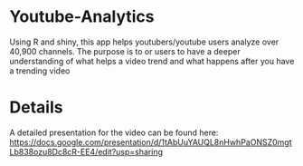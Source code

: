 # Youtube-Analytics
Using R and shiny, this app helps youtubers/youtube users analyze over 40,900 channels. The purpose is to or users to have a deeper understanding of what helps a video trend and what happens after you have a trending video

# Details
A detailed presentation for the video can be found here: https://docs.google.com/presentation/d/1tAbUuYAUQL8nHwhPaONSZ0mgtLb838ozu8Dc8cR-EE4/edit?usp=sharing
